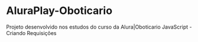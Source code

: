 # AluraPlay-Oboticario
Projeto desenvolvido nos estudos do curso da Alura|Oboticario JavaScript - Criando Requisições
